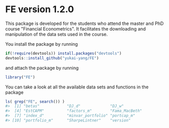 <!-- README.md is generated from README.Rmd. Please edit that file -->
FE version 1.2.0
================

This package is developed for the students who attend the master and PhD course "Financial Econometrics". It facilitates the downloading and manipulation of the data sets used in the course.

You install the package by running

``` r
if(!require(devtools)) install.packages("devtools")
devtools::install_github("yukai-yang/FE")
```

and attach the package by running

``` r
library("FE")
```

You can take a look at all the available data sets and functions in the package

``` r
ls( grep("FE", search()) ) 
#>  [1] "betas"            "DJ_d"             "DJ_w"            
#>  [4] "EstCAPM"          "factors_m"        "Fama_MacBeth"    
#>  [7] "index_d"          "minvar_portfolio" "portcap_m"       
#> [10] "portfolio_m"      "SharpeLintner"    "version"
```
